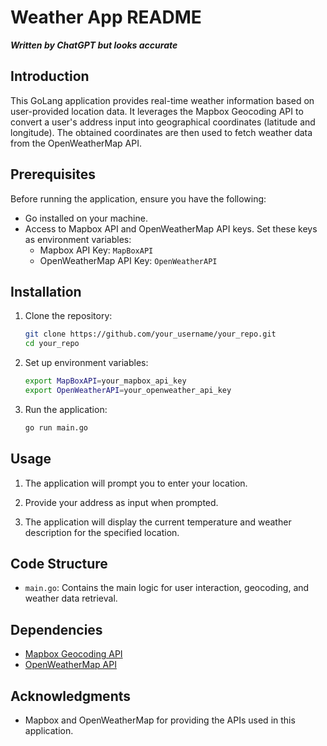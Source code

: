 # Weather App README

***Written by ChatGPT but looks accurate***

## Introduction

This GoLang application provides real-time weather information based on user-provided location data. It leverages the Mapbox Geocoding API to convert a user's address input into geographical coordinates (latitude and longitude). The obtained coordinates are then used to fetch weather data from the OpenWeatherMap API.

## Prerequisites

Before running the application, ensure you have the following:

- Go installed on your machine.
- Access to Mapbox API and OpenWeatherMap API keys. Set these keys as environment variables:
  - Mapbox API Key: `MapBoxAPI`
  - OpenWeatherMap API Key: `OpenWeatherAPI`

## Installation

1. Clone the repository:

    ```bash
    git clone https://github.com/your_username/your_repo.git
    cd your_repo
    ```

2. Set up environment variables:

    ```bash
    export MapBoxAPI=your_mapbox_api_key
    export OpenWeatherAPI=your_openweather_api_key
    ```

3. Run the application:

    ```bash
    go run main.go
    ```

## Usage

1. The application will prompt you to enter your location.

2. Provide your address as input when prompted.

3. The application will display the current temperature and weather description for the specified location.

## Code Structure

- `main.go`: Contains the main logic for user interaction, geocoding, and weather data retrieval.

## Dependencies

- [Mapbox Geocoding API](https://docs.mapbox.com/api/search/geocoding/)
- [OpenWeatherMap API](https://openweathermap.org/api)

## Acknowledgments

- Mapbox and OpenWeatherMap for providing the APIs used in this application.